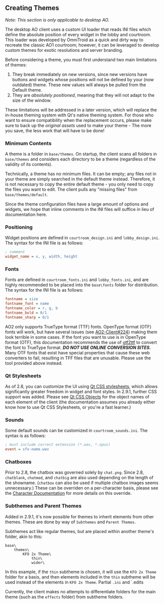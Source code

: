 ## Creating Themes

*Note: This section is only applicable to desktop AO.*

The desktop AO client uses a custom UI loader that reads INI files which define the absolute position of every widget in the lobby and courtroom. This loader was developed by OmniTroid as a quick and dirty way to recreate the classic AO1 courtroom; however, it can be leveraged to develop custom themes for exotic resolutions and server branding.

Before considering a theme, you must first understand two main limitations of themes:

1. They break immediately on new versions, since new versions have buttons and widgets whose positions will not be defined by your (now outdated) theme. These new values will always be pulled from the Default theme.
2. They are *absolutely positioned*, meaning that they will not adapt to the size of the window.

These limitations will be addressed in a later version, which will replace the in-house theming system with Qt's native theming system. For those who want to ensure compatibility when the replacement occurs, please make sure to back up the *original assets* used to make your theme - The more you save, the less work that will have to be done!

### Minimum Contents

A theme is a folder in `base/themes`. On startup, the client scans all folders in `base/themes` and considers each directory to be a theme (regardless of the validity of its contents).

Technically, a theme has no minimum files. It can be empty; any files not in your theme are simply searched in the default theme instead. Therefore, it is not necessary to copy the entire default theme - you only need to copy the files you want to edit. The client pulls any "missing files"  from `base/themes/default`.

Since the theme configuration files have a large amount of options and widgets, we hope that inline comments in the INI files will suffice in lieu of documentation here.

### Positioning

Widget positions are defined in `courtroom_design.ini` and `lobby_design.ini`. The syntax for the INI file is as follows:

```ini
; comment
widget_name = x, y, width, height
```

### Fonts

Fonts are defined in `courtroom_fonts.ini` and `lobby_fonts.ini`, and are highly recommended to be placed into the `base\fonts` folder for distribution. The syntax for the INI file is as follows:

```ini
fontname = size
fontname_font = name
fontname_color = r, g, b
fontname_bold = 0/1
fontname_sharp = 0/1
```

AO2 only supports TrueType format (TTF) fonts. OpenType format (OTF) fonts will work, but have several issues (see [AO2-Client#224](https://github.com/AttorneyOnline/AO2-Client/issues/224)) making them look terrible in some cases. If the font you want to use is in OpenType format (OTF), this documentation recommends the use of [otf2ttf](https://pypi.org/project/otf2ttf/) to convert the font to TrueType format. 
***DO NOT USE ONLINE CONVERSION SITES.*** Many OTF fonts that exist have special properties that cause these web converters to fail, resulting in TFF files that are unusable. Please use the tool provided above instead.

### Qt Stylesheets

As of 2.8, you can customize the UI using [Qt CSS stylesheets](https://doc.qt.io/Qt-5/stylesheet-syntax.html), which allows significantly greater freedom in widget and font styles. In 2.9.1, further CSS support was added. Please see [Qt CSS Objects](https://github.com/Crystal2002/docs/blob/master/AO%20Documentation/docs/authoring/theme%20documentation/Qt%20CSS%20Objects.md) for the object names of each element of the client (the documentation assumes you already either know how to use Qt CSS Stylesheets, or you're a fast learner.)

### Sounds

Some default sounds can be customized in `courtroom_sounds.ini`. The syntax is as follows:

```ini
; must include correct extension (*.wav, *.opus)
event = sfx-name.wav
```

### Chatboxes

Prior to 2.8, the chatbox was governed solely by `chat.png`. Since 2.8, `chatblank`, `chatmed`, and `chatbig` are also used depending on the length of the showname. (`chatbox` can also be used if multiple chatbox images seems unnecessary.) These can be overriden on a per-character basis, please see the [Character Documentation](https://github.com/Crystal2002/docs/blob/master/AO%20Documentation/docs/authoring/characters.md) for more details on this override.

### Subthemes and Parent Themes

Added in 2.9.1, it's now possible for themes to inherit elements from other themes. These are done by way of `Subthemes` and `Parent Themes`.

Subthemes act like regular themes, but are placed within another theme's folder, akin to this:
```
base\
	themes\
		KFO 2x Theme\
			thin\
			wider\
```
In this example, if the `thin` subtheme is chosen, it will use the `KFO 2x Theme` folder for a basis, and then elements included in the `thin` subtheme will be used instead of the elements in `KFO 2x Theme`. Partial `.ini` and `.edits


Currently, the client makes no attempts to differentiate folders for the main theme (such as the `effects` folder) from subtheme folders.
<!--stackedit_data:
eyJoaXN0b3J5IjpbLTQ1NTM5OTgzNCwtNzQyODA1MTgxLC0xNz
Y1NjE3OTA4LDE3NDQzMTA4MzVdfQ==
-->